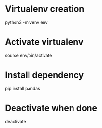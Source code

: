 # Virtualenv creation
python3 -m venv env

# Activate virtualenv 
source env/bin/activate  

# Install dependency
pip install pandas  

# Deactivate when done
deactivate
